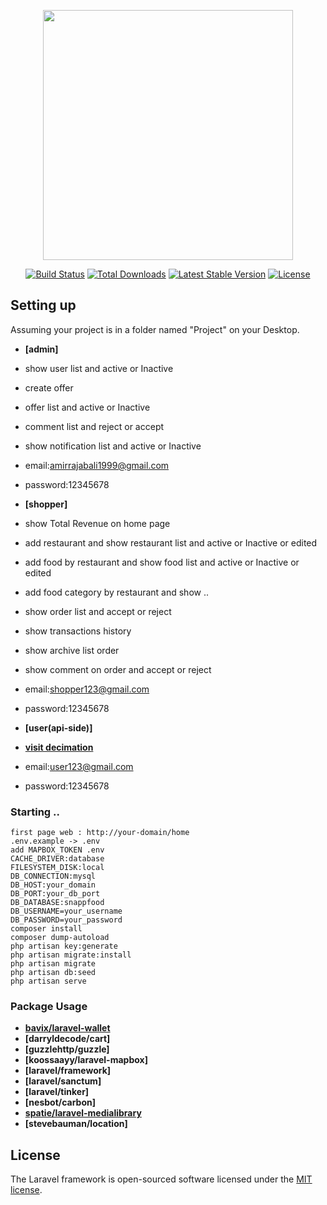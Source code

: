 <p align="center"><a href="https://laravel.com" target="_blank"><img src="https://raw.githubusercontent.com/laravel/art/master/logo-lockup/5%20SVG/2%20CMYK/1%20Full%20Color/laravel-logolockup-cmyk-red.svg" width="400"></a></p>

<p align="center">
<a href="https://travis-ci.org/laravel/framework"><img src="https://travis-ci.org/laravel/framework.svg" alt="Build Status"></a>
<a href="https://packagist.org/packages/laravel/framework"><img src="https://img.shields.io/packagist/dt/laravel/framework" alt="Total Downloads"></a>
<a href="https://packagist.org/packages/laravel/framework"><img src="https://img.shields.io/packagist/v/laravel/framework" alt="Latest Stable Version"></a>
<a href="https://packagist.org/packages/laravel/framework"><img src="https://img.shields.io/packagist/l/laravel/framework" alt="License"></a>
</p>

## Setting up

Assuming your project is in a folder named "Project" on your Desktop.

-   **[admin]**
-   show user list and active or Inactive
-   create offer
-   offer list and active or Inactive
-   comment list and reject or accept
-   show notification list and active or Inactive
-   email:amirrajabali1999@gmail.com
-   password:12345678

-   **[shopper]**
-   show Total Revenue on home page
-   add restaurant and show restaurant list and active or Inactive or edited
-   add food by restaurant and show food list and active or Inactive or edited
-   add food category by restaurant and show ..
-   show order list and accept or reject
-   show transactions history
-   show archive list order
-   show comment on order and accept or reject
-   email:shopper123@gmail.com
-   password:12345678

-   **[user(api-side)]**
-   **[visit decimation](https://documenter.getpostman.com/view/21723981/UzXSwvw9)**
-   email:user123@gmail.com
-   password:12345678

### Starting ..

    first page web : http://your-domain/home
    .env.example -> .env
    add MAPBOX_TOKEN .env
    CACHE_DRIVER:database
    FILESYSTEM_DISK:local
    DB_CONNECTION:mysql
    DB_HOST:your_domain
    DB_PORT:your_db_port
    DB_DATABASE:snappfood
    DB_USERNAME=your_username
    DB_PASSWORD=your_password
    composer install
    composer dump-autoload
    php artisan key:generate
    php artisan migrate:install
    php artisan migrate
    php artisan db:seed
    php artisan serve

### Package Usage

-   **[bavix/laravel-wallet](https://bavix.github.io/laravel-wallet/#/)**
-   **[darryldecode/cart]**
-   **[guzzlehttp/guzzle]**
-   **[koossaayy/laravel-mapbox]**
-   **[laravel/framework]**
-   **[laravel/sanctum]**
-   **[laravel/tinker]**
-   **[nesbot/carbon]**
-   **[spatie/laravel-medialibrary](https://spatie.be/docs/laravel-medialibrary/v10/installation-setup)**
-   **[stevebauman/location]**

## License

The Laravel framework is open-sourced software licensed under the [MIT license](https://opensource.org/licenses/MIT).
